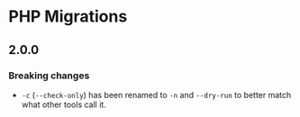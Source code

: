 # PHP Migrations

## 2.0.0

### Breaking changes

- `-c` (`--check-only`) has been renamed to `-n` and `--dry-run` to better match
  what other tools call it.

